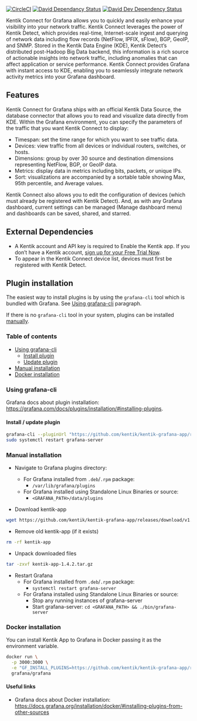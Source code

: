 [![CircleCI](https://circleci.com/gh/grafana/kentik-app.svg?style=svg)](https://circleci.com/gh/grafana/kentik-app)
[![David Dependancy Status](https://david-dm.org/grafana/kentik-app.svg)](https://david-dm.org/grafana/kentik-app)
[![David Dev Dependency Status](https://david-dm.org/grafana/kentik-app/dev-status.svg)](https://david-dm.org/grafana/kentik-app/?type=dev)



Kentik Connect for Grafana allows you to quickly and easily enhance your visibility into your network traffic. Kentik Connect leverages the power of Kentik Detect, which provides real-time, Internet-scale ingest and querying of network data including flow records (NetFlow, IPFIX, sFlow), BGP, GeoIP, and SNMP. Stored in the Kentik Data Engine (KDE), Kentik Detect’s distributed post-Hadoop Big Data backend, this information is a rich source of actionable insights into network traffic, including anomalies that can affect application or service performance. Kentik Connect provides Grafana with instant access to KDE, enabling you to seamlessly integrate network activity metrics into your Grafana dashboard.

## Features

Kentik Connect for Grafana ships with an official Kentik Data Source, the database connector that allows you to read and visualize data directly from KDE. Within the Grafana environment, you can specify the parameters of the traffic that you want Kentik Connect to display:

- Timespan: set the time range for which you want to see traffic data.
- Devices: view traffic from all devices or individual routers, switches, or hosts.
- Dimensions: group by over 30 source and destination dimensions representing NetFlow, BGP, or GeoIP data.
- Metrics: display data in metrics including bits, packets, or unique IPs.
- Sort: visualizations are accompanied by a sortable table showing Max, 95th percentile, and Average values.

Kentik Connect also allows you to edit the configuration of devices (which must already be registered with Kentik Detect). And, as with any Grafana dashboard, current settings can be managed (Manage dashboard menu) and dashboards can be saved, shared, and starred.

## External Dependencies

- A Kentik account and API key is required to Enable the Kentik app. If you don’t have a Kentik account, [sign up for your Free Trial Now](https://portal.kentik.com/signup.html?ref=signup_2nd&utm_source=grafana&utm_medium=landingpage&utm_term=portal&utm_campaign=grafana-signup).
- To appear in the Kentik Connect device list, devices must first be registered with Kentik Detect.

## Plugin installation

The easiest way to install plugins is by using the `grafana-cli` tool which is bundled with Grafana. See [Using grafana-cli](#using-grafana-cli) paragraph.

If there is no `grafana-cli` tool in your system, plugins can be installed [manually](#manual-installation).

### Table of contents
- [Using grafana-cli](#using-grafana-cli)
  - [Install plugin](#install-plugin)
  - [Update plugin](#update-plugin)
- [Manual installation](#manual-installation)
- [Docker installation](#docker-installation)

### Using grafana-cli

Grafana docs about plugin installation: https://grafana.com/docs/plugins/installation/#installing-plugins.

#### Install / update plugin
```bash
grafana-cli --pluginUrl "https://github.com/kentik/kentik-grafana-app/releases/download/v1.4.2/kentik-app-1.4.2.zip" plugins install kentik-app
sudo systemctl restart grafana-server
```

### Manual installation

- Navigate to Grafana plugins directory:
  - For Grafana installed from `.deb`/`.rpm` package:
    - `/var/lib/grafana/plugins`
  - For Grafana installed using Standalone Linux Binaries or source:
    - `<GRAFANA_PATH>/data/plugins`

- Download kentik-app
```bash
wget https://github.com/kentik/kentik-grafana-app/releases/download/v1.4.2/kentik-app-1.4.2.tar.gz
```

- Remove old kentik-app (if it exists)
```bash
rm -rf kentik-app
```

- Unpack downloaded files
```bash
tar -zxvf kentik-app-1.4.2.tar.gz
```

- Restart Grafana
  - For Grafana installed from `.deb`/`.rpm` package:
    - `systemctl restart grafana-server`
  - For Grafana installed using Standalone Linux Binaries or source:
    - Stop any running instances of grafana-server
    - Start grafana-server: `cd <GRAFANA_PATH> && ./bin/grafana-server`

### Docker installation

You can install Kentik App to Grafana in Docker passing it as the environment variable.

```bash
docker run \
  -p 3000:3000 \
  -e "GF_INSTALL_PLUGINS=https://github.com/kentik/kentik-grafana-app/releases/download/v1.4.2/kentik-app-1.4.2.zip;kentik-grafana-app" \
  grafana/grafana
```

#### Useful links
- Grafana docs about Docker installation: https://docs.grafana.org/installation/docker/#installing-plugins-from-other-sources
